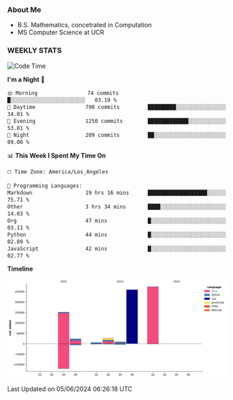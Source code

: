 ### About Me

- B.S. Mathematics, concetrated in Computation
- MS Computer Science at UCR


### WEEKLY STATS
<!--START_SECTION:waka-->
![Code Time](http://img.shields.io/badge/Code%20Time-131%20hrs%2046%20mins-blue)

**I'm a Night 🦉** 

```text
🌞 Morning                74 commits          █░░░░░░░░░░░░░░░░░░░░░░░░   03.19 % 
🌆 Daytime                790 commits         █████████░░░░░░░░░░░░░░░░   34.01 % 
🌃 Evening                1250 commits        █████████████░░░░░░░░░░░░   53.81 % 
🌙 Night                  209 commits         ██░░░░░░░░░░░░░░░░░░░░░░░   09.00 % 
```


📊 **This Week I Spent My Time On** 

```text
🕑︎ Time Zone: America/Los_Angeles

💬 Programming Languages: 
Markdown                 19 hrs 16 mins      ███████████████████░░░░░░   75.71 % 
Other                    3 hrs 34 mins       ████░░░░░░░░░░░░░░░░░░░░░   14.03 % 
Org                      47 mins             █░░░░░░░░░░░░░░░░░░░░░░░░   03.11 % 
Python                   44 mins             █░░░░░░░░░░░░░░░░░░░░░░░░   02.89 % 
JavaScript               42 mins             █░░░░░░░░░░░░░░░░░░░░░░░░   02.77 % 
```

**Timeline**

![Lines of Code chart](https://raw.githubusercontent.com/nickocruzm/nickocruzm/main/assets/bar_graph.png)


 Last Updated on 05/06/2024 06:26:18 UTC
<!--END_SECTION:waka-->
